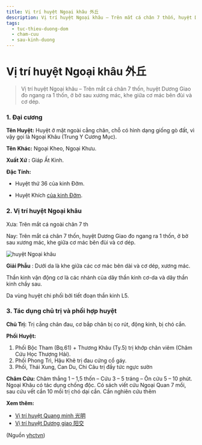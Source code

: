 ```yaml
---
title: Vị trí huyệt Ngoại khâu 外丘
description: Vị trí huyệt Ngoại khâu – Trên mắt cá chân 7 thốn, huyệt Dương Giao đo ngang ra 1 thốn, ở bờ sau xương mác, khe giữa cơ mác bên đùi và cơ dép.
tags:
  - tuc-thieu-duong-dom
  - cham-cuu
  - sau-kinh-duong
---
```


# Vị trí huyệt Ngoại khâu 外丘 

> Vị trí huyệt Ngoại khâu – Trên mắt cá chân 7 thốn, huyệt Dương Giao đo ngang ra 1 thốn, ở bờ sau xương mác, khe giữa cơ mác bên đùi và cơ dép.

### 1. Đại cương

**Tên Huyệt:** Huyệt ở mặt ngoài cẳng chân, chỗ có hình dạng giống gò đất, vì vậy gọi là Ngoại Khâu (Trung Y Cương Mục).

**Tên** **Khác:** Ngoại Kheo, Ngoại Khưu.

**Xuất Xứ :** Giáp Ất Kinh.

**Đặc Tính:**

+ Huyệt thứ 36 của kinh Đởm.

+ Huyệt Khích [của kinh Đởm](/yhctvn/kinh-tuc-thieu-duong-dom/).

### 2. Vị trí huyệt Ngoại khâu

Xưa: Trên mắt cá ngoài chân 7 th

Nay: Trên mắt cá chân 7 thốn, huyệt Dương Giao đo ngang ra 1 thốn, ở bờ sau xương mác, khe giữa cơ mác bên đùi và cơ dép.

![huyệt Ngoại khâu](/imgs/yhctvn/huyet-ngoai-khau-300x169.jpg)

**Giải Phẫu** : Dưới da là khe giữa các cơ mác bên dài và cơ dép, xương mác.

Thần kinh vận động cơ là các nhánh của dây thần kinh cơ-da và dây thần kinh chầy sau.

Da vùng huyệt chi phối bởi tiết đoạn thần kinh L5.

### 3. Tác dụng chủ trị và phối hợp huyệt

**Chủ Trị:** Trị cẳng chân đau, cơ bắp chân bị co rút, động kinh, bị chó cắn.

**Phối Huyệt:**

1. Phối Bộc Tham (Bq.61) + Thương Khâu (Ty.5) trị khớp chân viêm (Châm Cứu Học Thượng Hải).
2. Phối Phong Trì, Hậu Khê trị đau cứng cổ gáy.
3. Phối, Thái Xung, Can Du, Chi Câu trị đầy tức ngực sườn

**Châm Cứu:** Châm thẳng 1 – 1,5 thốn – Cứu 3 – 5 tráng – Ôn cứu 5 – 10 phút. Ngoại Khâu có tác dụng chống độc. Có sách viết cứu Ngoại Quan 7 mồi, sau cứu vết cắn 10 mồi trị chó dại cắn. Cần nghiên cứu thêm

**Xem thêm:**

* [Vị trí huyệt Quang minh 光明](/yhctvn/vi-tri-huyet-quang-minh-%e5%85%89%e6%98%8e/)
* [Vị trí huyệt Dương giao 阳交](/yhctvn/vi-tri-huyet-duong-giao-%e9%98%b3%e4%ba%a4/)

(Nguồn <a href="https://yhctvn.com/vi-tri-huyet-ngoai-khau-外丘/" target="_blank">yhctvn</a>)

